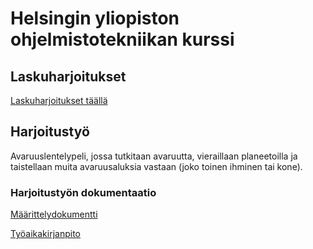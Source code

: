 # Helsingin yliopiston ohjelmistotekniikan kurssi
## Laskuharjoitukset
[Laskuharjoitukset täällä](https://github.com/Jakoviz/ot-harjoitustyo/laskarit)

## Harjoitustyö
Avaruuslentelypeli, jossa tutkitaan avaruutta, vieraillaan planeetoilla ja taistellaan muita avaruusaluksia vastaan (joko toinen ihminen tai kone).

### Harjoitustyön dokumentaatio
[Määrittelydokumentti](https://github.com/Jakoviz/ot-harjoitustyo/blob/master/dokumentaatio/vaatimusmaarittely.md)

[Työaikakirjanpito](https://github.com/Jakoviz/ot-harjoitustyo/blob/master/dokumentaatio/tyoaikakirjanpito.md)
